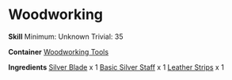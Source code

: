 <!-- TITLE: Thin Silver Scythe -->
<!-- SUBTITLE:  -->
# Woodworking
**Skill**
Minimum: Unknown
Trivial: 35

**Container**
[Woodworking Tools](woodworking-tools)

**Ingredients**
[Silver Blade](silver-blade) x 1
[Basic Silver Staff](basic-silver-staff) x 1
[Leather Strips](leather-strips) x 1